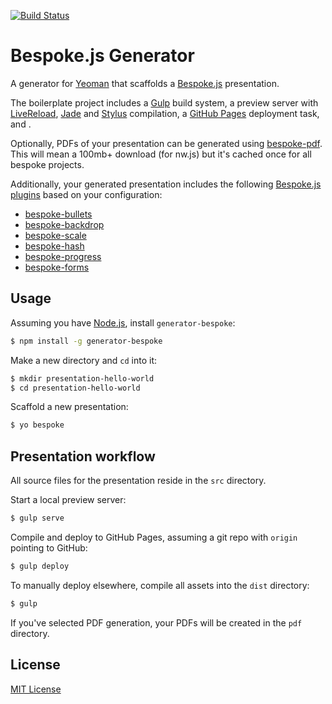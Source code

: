[![Build Status](https://img.shields.io/travis/markdalgleish/generator-bespoke/master.svg?style=flat-square)](http://travis-ci.org/markdalgleish/generator-bespoke)

# Bespoke.js Generator

A generator for [Yeoman](http://yeoman.io) that scaffolds a [Bespoke.js](http://markdalgleish.com/projects/bespoke.js) presentation.

The boilerplate project includes a [Gulp](http://gulpjs.com) build system, a preview server with [LiveReload](http://livereload.com), [Jade](http://jade-lang.com) and [Stylus](http://learnboost.github.io/stylus) compilation, a [GitHub Pages](http://pages.github.com) deployment task, and .

Optionally, PDFs of your presentation can be generated using [bespoke-pdf](https://github.com/davidmarkclements/bespoke-pdf).
This will mean a 100mb+ download (for nw.js) but it's cached once for all bespoke projects.

Additionally, your generated presentation includes the following [Bespoke.js plugins](https://github.com/markdalgleish/bespoke.js#plugins) based on your configuration:

 - [bespoke-bullets](https://github.com/markdalgleish/bespoke-bullets)
 - [bespoke-backdrop](https://github.com/markdalgleish/bespoke-backdrop)
 - [bespoke-scale](https://github.com/markdalgleish/bespoke-scale)
 - [bespoke-hash](https://github.com/markdalgleish/bespoke-hash)
 - [bespoke-progress](https://github.com/markdalgleish/bespoke-progress)
 - [bespoke-forms](https://github.com/markdalgleish/bespoke-forms)

## Usage

Assuming you have [Node.js](http://nodejs.org), install `generator-bespoke`:
```bash
$ npm install -g generator-bespoke
```

Make a new directory and `cd` into it:
```bash
$ mkdir presentation-hello-world
$ cd presentation-hello-world
```

Scaffold a new presentation:
```bash
$ yo bespoke
```

## Presentation workflow

All source files for the presentation reside in the `src` directory.

Start a local preview server:
```bash
$ gulp serve
```

Compile and deploy to GitHub Pages, assuming a git repo with `origin` pointing to GitHub:
```bash
$ gulp deploy
```

To manually deploy elsewhere, compile all assets into the `dist` directory:
```bash
$ gulp
```

If you've selected PDF generation, your PDFs will be created in the `pdf` directory.

## License
[MIT License](http://markdalgleish.mit-license.org)
